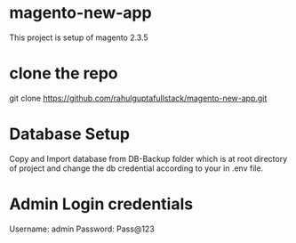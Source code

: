 # magento-new-app
This project is setup of magento 2.3.5

# clone the repo
git clone https://github.com/rahulguptafullstack/magento-new-app.git

# Database Setup 
Copy and Import database from DB-Backup folder which is at root directory of project  and change the db credential according to your in .env file.

# Admin Login credentials
Username: admin
Password: Pass@123
